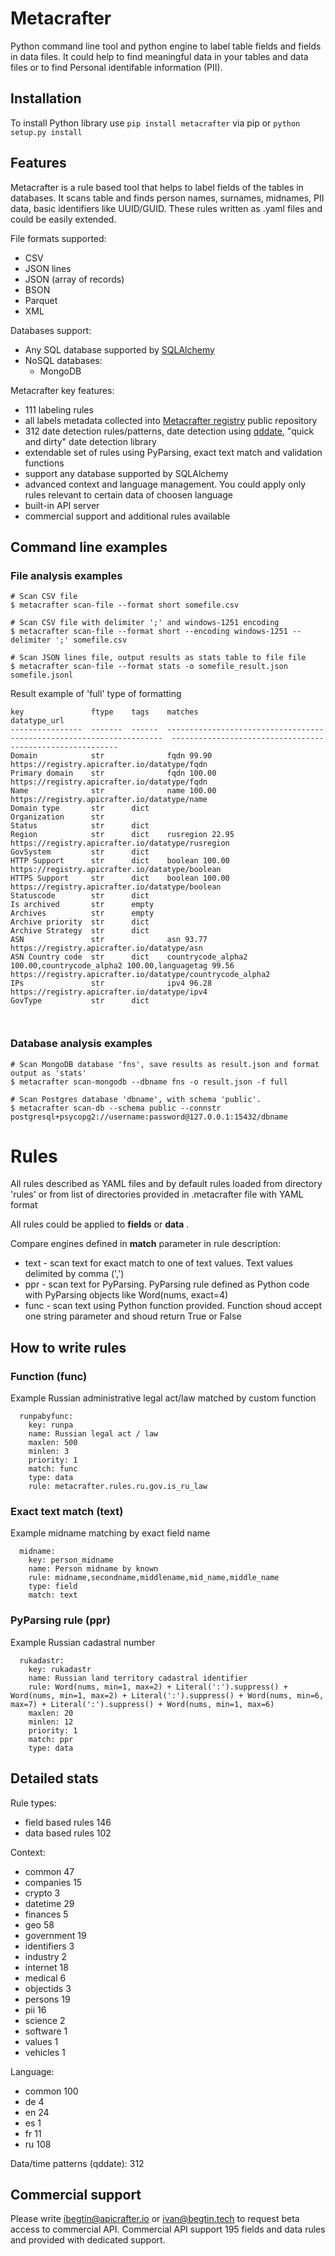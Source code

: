 # Metacrafter

Python command line tool and python engine to label table fields and fields in data files.
It could help to find meaningful data in your tables and data files or to find Personal identifable information (PII).


## Installation

To install Python library use `pip install metacrafter` via pip or `python setup.py install` 

## Features

Metacrafter is a rule based tool that helps to label fields of the tables in databases. It scans table and finds person names, surnames, midnames, PII data, basic identifiers like UUID/GUID. 
These rules written as .yaml files and could be easily extended.

File formats supported:
* CSV
* JSON lines
* JSON (array of records)
* BSON
* Parquet
* XML

Databases support:
* Any SQL database supported by [SQLAlchemy](https://www.sqlalchemy.org/) 
* NoSQL databases: 
  * MongoDB

Metacrafter key features:
* 111 labeling rules
* all labels metadata collected into [Metacrafter registry](https://github.com/apicrafter/metacrafter-registry ) public repository
* 312 date detection rules/patterns, date detection using [qddate](https://github.com/ivbeg/qddate), "quick and dirty" date detection library
* extendable set of rules using PyParsing, exact text match and validation functions
* support any database supported by SQLAlchemy
* advanced context and language management. You could apply only rules relevant to certain data of choosen language
* built-in API server
* commercial support and additional rules available


## Command line examples

### File analysis examples

    # Scan CSV file
    $ metacrafter scan-file --format short somefile.csv

    # Scan CSV file with delimiter ';' and windows-1251 encoding
    $ metacrafter scan-file --format short --encoding windows-1251 --delimiter ';' somefile.csv

    # Scan JSON lines file, output results as stats table to file file
    $ metacrafter scan-file --format stats -o somefile_result.json somefile.jsonl


Result example of 'full' type of formatting
```    
key               ftype    tags    matches                                                                datatype_url
----------------  -------  ------  ---------------------------------------------------------------------  ----------------------------------------------------------
Domain            str              fqdn 99.90                                                             https://registry.apicrafter.io/datatype/fqdn
Primary domain    str              fqdn 100.00                                                            https://registry.apicrafter.io/datatype/fqdn
Name              str              name 100.00                                                            https://registry.apicrafter.io/datatype/name
Domain type       str      dict
Organization      str
Status            str      dict
Region            str      dict    rusregion 22.95                                                        https://registry.apicrafter.io/datatype/rusregion
GovSystem         str      dict
HTTP Support      str      dict    boolean 100.00                                                         https://registry.apicrafter.io/datatype/boolean
HTTPS Support     str      dict    boolean 100.00                                                         https://registry.apicrafter.io/datatype/boolean
Statuscode        str      dict
Is archived       str      empty
Archives          str      empty
Archive priority  str      dict
Archive Strategy  str      dict
ASN               str              asn 93.77                                                              https://registry.apicrafter.io/datatype/asn
ASN Country code  str      dict    countrycode_alpha2 100.00,countrycode_alpha2 100.00,languagetag 99.56  https://registry.apicrafter.io/datatype/countrycode_alpha2
IPs               str              ipv4 96.28                                                             https://registry.apicrafter.io/datatype/ipv4
GovType           str      dict



```


### Database analysis examples

    # Scan MongoDB database 'fns', save results as result.json and format output as 'stats'
    $ metacrafter scan-mongodb --dbname fns -o result.json -f full

    # Scan Postgres database 'dbname', with schema 'public'.
    $ metacrafter scan-db --schema public --connstr postgresql+psycopg2://username:password@127.0.0.1:15432/dbname



# Rules

All rules described as YAML files and by default rules loaded from directory 'rules' or from list of directories provided in .metacrafter file with YAML format

All rules could be applied to **fields** or **data** .

Compare engines defined in **match** parameter in rule description:
* text - scan text for exact match to one of text values. Text values delimited by comma (',')
* ppr - scan text for PyParsing. PyParsing rule defined as Python code with PyParsing objects like Word(nums, exact=4)
* func - scan text using Python function provided. Function shoud accept one string parameter and shoud return True or False

## How to write rules

### Function (func)

Example Russian administrative legal act/law matched by custom function
```
  runpabyfunc:
    key: runpa
    name: Russian legal act / law
    maxlen: 500
    minlen: 3
    priority: 1
    match: func
    type: data
    rule: metacrafter.rules.ru.gov.is_ru_law
```

### Exact text match (text)

Example midname matching by exact field name
```
  midname:
    key: person_midname
    name: Person midname by known
    rule: midname,secondname,middlename,mid_name,middle_name
    type: field
    match: text
```
### PyParsing rule (ppr)

Example Russian cadastral number
```
  rukadastr:
    key: rukadastr
    name: Russian land territory cadastral identifier
    rule: Word(nums, min=1, max=2) + Literal(':').suppress() + Word(nums, min=1, max=2) + Literal(':').suppress() + Word(nums, min=6, max=7) + Literal(':').suppress() + Word(nums, min=1, max=6)
    maxlen: 20
    minlen: 12
    priority: 1
    match: ppr
    type: data
```

## Detailed stats


Rule types:
- field based rules 146
- data based rules 102

Context:
- common 47
- companies 15
- crypto 3
- datetime 29
- finances 5
- geo 58
- government 19
- identifiers 3
- industry 2
- internet 18
- medical 6
- objectids 3
- persons 19
- pii 16
- science 2
- software 1
- values 1
- vehicles 1

Language:
- common 100
- de 4
- en 24
- es 1
- fr 11
- ru 108

Data/time patterns (qddate): 312


## Commercial support

Please write ibegtin@apicrafter.io or ivan@begtin.tech to request beta access to commercial API.
Commercial API support 195 fields and data rules and provided with dedicated support.
